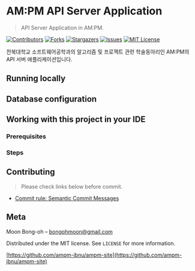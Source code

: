 # AM:PM API Server Application

> API Server Application in AM:PM.

[![Contributors][contributors-shield]][contributors-url]
[![Forks][forks-shield]][forks-url]
[![Stargazers][stars-shield]][stars-url]
[![Issues][issues-shield]][issues-url]
[![MIT License][license-shield]][license-url]

전북대학교 소프트웨어공학과의 알고리즘 및 프로젝트 관련 학술동아리인 AM:PM의 API 서버 애플리케이션입니다.

## Running locally

## Database configuration

## Working with this project in your IDE

### Prerequisites

### Steps

## Contributing

> Please check links below before commit.

- [Commit rule: Semantic Commit Messages](https://gist.github.com/joshbuchea/6f47e86d2510bce28f8e7f42ae84c716)

## Meta

Moon Bong-oh – bongohmoon@gmail.com

Distributed under the MIT license. See `LICENSE` for more information.

[https://github.com/ampm-jbnu/ampm-site](https://github.com/ampm-jbnu/ampm-site)

<!-- MARKDOWN LINKS & IMAGES -->
<!-- https://www.markdownguide.org/basic-syntax/#reference-style-links -->

[contributors-shield]: https://img.shields.io/github/contributors/ampm-jbnu/ampm-site-api.svg?style=flat-square
[contributors-url]: https://github.com/ampm-jbnu/ampm-site-api/graphs/contributors
[forks-shield]: https://img.shields.io/github/forks/ampm-jbnu/ampm-site-api.svg?style=flat-square
[forks-url]: https://github.com/ampm-jbnu/ampm-site-api/network/members
[stars-shield]: https://img.shields.io/github/stars/ampm-jbnu/ampm-site-api.svg?style=flat-square
[stars-url]: https://github.com/ampm-jbnu/ampm-site-api/stargazers
[issues-shield]: https://img.shields.io/github/issues/ampm-jbnu/ampm-site-api.svg?style=flat-square
[issues-url]: https://github.com/ampm-jbnu/ampm-site-api/issues
[license-shield]: https://img.shields.io/badge/License-MIT-yellow.svg
[license-url]: https://github.com/ampm-jbnu/ampm-site-api/blob/master/LICENSE.md
